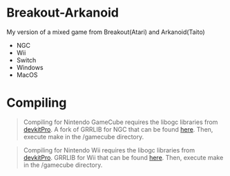 # Breakout-Arkanoid
My version of a mixed game from Breakout(Atari) and Arkanoid(Taito)

 - NGC
 - Wii
 - Switch
 - Windows
 - MacOS

# Compiling 
> Compiling for Nintendo GameCube requires the libogc libraries from [devkitPro](https://devkitpro.org/wiki/Getting_Started). A fork of GRRLIB for NGC that can be found [here](https://github.com/capz/GRRLIB). Then, execute make in the /gamecube directory.

> Compiling for Nintendo Wii requires the libogc libraries from [devkitPro](https://devkitpro.org/wiki/Getting_Started). GRRLIB for Wii that can be found [here](https://github.com/GRRLIB/GRRLIB). Then, execute make in the /gamecube directory.

